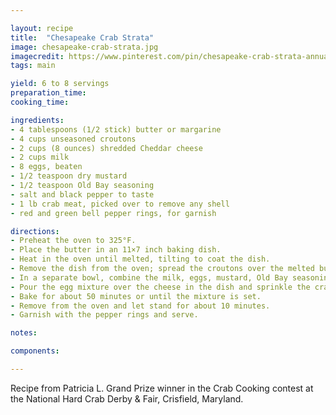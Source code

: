 ```yaml
---

layout: recipe
title:  "Chesapeake Crab Strata"
image: chesapeake-crab-strata.jpg
imagecredit: https://www.pinterest.com/pin/chesapeake-crab-strata-annual-family-reunions-at-our-summer-beach-house-werent-complete-without-grandmas-seaside-strata--79446380898096721/
tags: main

yield: 6 to 8 servings
preparation_time: 
cooking_time:

ingredients:
- 4 tablespoons (1/2 stick) butter or margarine
- 4 cups unseasoned croutons
- 2 cups (8 ounces) shredded Cheddar cheese
- 2 cups milk
- 8 eggs, beaten
- 1/2 teaspoon dry mustard
- 1/2 teaspoon Old Bay seasoning
- salt and black pepper to taste
- 1 lb crab meat, picked over to remove any shell
- red and green bell pepper rings, for garnish

directions:
- Preheat the oven to 325°F.
- Place the butter in an 11×7 inch baking dish.
- Heat in the oven until melted, tilting to coat the dish.
- Remove the dish from the oven; spread the croutons over the melted butter. Top with the cheese and set aside.
- In a separate bowl, combine the milk, eggs, mustard, Old Bay seasoning, salt and black pepper; mix well.
- Pour the egg mixture over the cheese in the dish and sprinkle the crab meat on top.
- Bake for about 50 minutes or until the mixture is set.
- Remove from the oven and let stand for about 10 minutes.
- Garnish with the pepper rings and serve.

notes:

components:

---
```


Recipe from Patricia L.
Grand Prize winner in the Crab Cooking contest at the National Hard Crab Derby & Fair, Crisfield, Maryland.